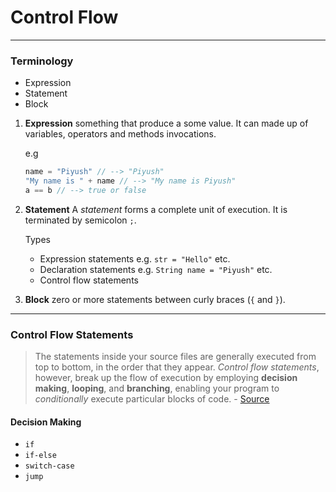 # Control Flow
---
### Terminology
- Expression
- Statement
- Block

1. **Expression**
	something that produce a some value. It can made up of variables, operators and methods invocations.
	
	e.g
	```java
	name = "Piyush" // --> "Piyush"
	"My name is " + name // --> "My name is Piyush"
	a == b // --> true or false
	```
	
2. **Statement**
	A _statement_ forms a complete unit of execution.
	It is terminated by semicolon `;`.
	
	Types
	- Expression statements e.g. `str = "Hello"` etc.
	- Declaration statements e.g. `String name = "Piyush"` etc.
	- Control flow statements

3. **Block**
	zero or more statements between curly braces (`{` and `}`).

---

### Control Flow Statements
> The statements inside your source files are generally executed from top to bottom, in the order that they appear. _Control flow statements_, however, break up the flow of execution by employing **decision making**, **looping**, and **branching**, enabling your program to _conditionally_ execute particular blocks of code. - [Source](https://docs.oracle.com/javase/tutorial/java/nutsandbolts/flow.html)

#### Decision Making
- `if`
- `if-else`
- `switch-case`
- `jump`
